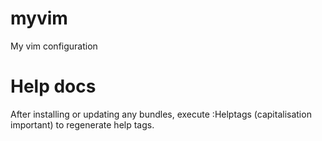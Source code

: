myvim
=====

My vim configuration

Help docs
=========
After installing or updating any bundles, execute :Helptags (capitalisation important) to regenerate help tags.

